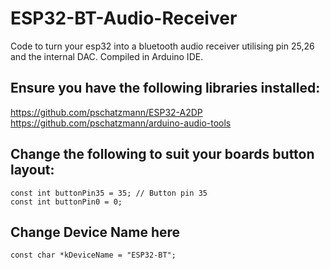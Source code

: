 # ESP32-BT-Audio-Receiver
Code to turn your esp32 into a bluetooth audio receiver utilising pin 25,26 and the internal DAC. Compiled in Arduino IDE.

## Ensure you have the following libraries installed:
https://github.com/pschatzmann/ESP32-A2DP
https://github.com/pschatzmann/arduino-audio-tools

## Change the following to suit your boards button layout:

```
const int buttonPin35 = 35; // Button pin 35
const int buttonPin0 = 0;
```

## Change Device Name here
```
const char *kDeviceName = "ESP32-BT";
```
